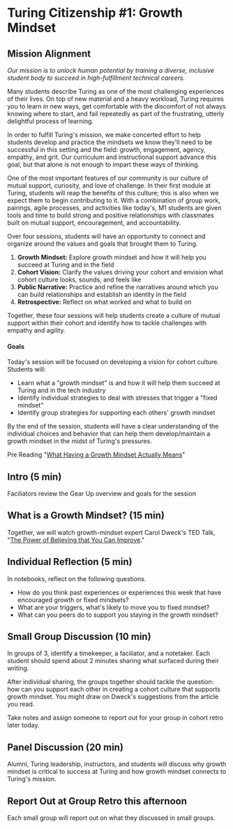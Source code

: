# Turing Citizenship #1: Growth Mindset

## Mission Alignment
*Our mission is to unlock human potential by training a diverse, inclusive student body to succeed in high-fulfillment technical careers.*

Many students describe Turing as one of the most challenging experiences of their lives. On top of new material and a heavy workload, Turing requires you to learn in new ways, get comfortable with the discomfort of not always knowing where to start, and fail repeatedly as part of the frustrating, utterly delightful process of learning.

In order to fulfill Turing's mission, we make concerted effort to help students develop and practice the mindsets we know they'll need to be successful in this setting and the field: growth, engagement, agency, empathy, and grit. Our curriculum and instructional support advance this goal, but that alone is not enough to impart these ways of thinking.

One of the most important features of our community is our culture of mutual support, curiosity, and love of challenge. In their first module at Turing, students will reap the benefits of this culture; this is also when we expect them to begin contributing to it. With a combination of group work, pairings, agile processes, and activities like today's, M1 students are given tools and time to build strong and positive relationships with classmates built on mutual support, encouragement, and accountability.

Over four sessions, students will have an opportunity to connect and organize around the values and goals that brought them to Turing.

  1. **Growth Mindset:** Explore growth mindset and how it will help you succeed at Turing and in the field
  2. **Cohort Vision:** Clarify the values driving your cohort and envision what cohort culture looks, sounds, and feels like
  3. **Public Narrative:** Practice and refine the narratives around which you can build relationships and establish an identity in the field
  4. **Retrospective:** Reflect on what worked and what to build on

Together, these four sessions will help students create a culture of mutual support within their cohort and identify how to tackle challenges with empathy and agility.  

#### Goals
Today's session will be focused on developing a vision for cohort culture. Students will:

* Learn what a "growth mindset" is and how it will help them succeed at Turing and in the tech industry
* Identify individual strategies to deal with stresses that trigger a "fixed mindset"
* Identify group strategies for supporting each others' growth mindset

By the end of the session, students will have a clear understanding of the individual choices and behavior that can help them develop/maintain a growth mindset in the midst of Turing's pressures.  

Pre Reading "[What Having a Growth Mindset Actually Means](https://hbr.org/2016/01/what_having_a_growth_mindset_actually_means)"
## Intro (5 min)
Faciliators review the Gear Up overview and goals for the session

## What is a Growth Mindset? (15 min)
Together, we will watch growth-mindset expert Carol Dweck's TED Talk, "[The Power of Believing that You Can Improve](https://www.ted.com/talks/carol_dweck_the_power_of_believing_that_you_can_improve)."

## Individual Reflection (5 min)
In notebooks, reflect on the following questions.
  * How do you think past experiences or experiences this week that have encouraged growth or fixed mindsets?
  * What are your triggers, what's likely to move you to fixed mindset?
  * What can you peers do to support you staying in the growth mindset?

## Small Group Discussion (10 min)
In groups of 3, identify a timekeeper, a faciliator, and a notetaker.  Each student should spend about 2 minutes sharing what surfaced during their writing.

After individual sharing, the groups together should tackle the question: how can you support each other in creating a cohort culture that supports growth mindset. You might draw on Dweck's suggestions from the article you read.

Take notes and assign someone to report out for your group in cohort retro later today.

## Panel Discussion (20 min)
Alumni, Turing leadership, instructors, and students will discuss why growth mindset is critical to success at Turing and how growth mindset connects to Turing's mission.

## Report Out at Group Retro this afternoon
Each small group will report out on what they discussed in small groups.
